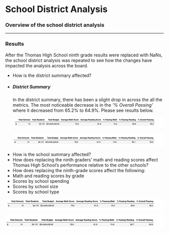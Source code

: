 # School District Analysis

### Overview of the school district analysis


----

### Results

After the Thomas High School ninth grade results were replaced with NaNs, the school district analysis was repeated to see how the changes have impacted the analysis across the board.

- How is the district summary affected?
* ##### District Summary
  In the district summary, there has been a slight drop in across the all the metrics. The most noticeable decrease is in the *'% Overall Passing'* where it decreased from 65.2% to 64.9%. Please see results below.
  
  
  ![district summary before clean](https://github.com/YanLuong/School_District_Analysis/blob/main/Resources/District%20Summary%20df%20before%20cleaning.png)
  

  ![district summary after THS clean](https://github.com/YanLuong/School_District_Analysis/blob/main/Resources/District%20Summary%20Clean.png)

- How is the school summary affected?
- How does replacing the ninth graders’ math and reading scores affect Thomas High School’s performance relative to the other schools?
- How does replacing the ninth-grade scores affect the following:
- Math and reading scores by grade
- Scores by school spending
- Scores by school size
- Scores by school type

![district summary before clean](https://github.com/YanLuong/School_District_Analysis/blob/main/Resources/District%20Summary%20df%20before%20cleaning.png)

![district summary after THS clean](https://github.com/YanLuong/School_District_Analysis/blob/main/Resources/District%20Summary%20Clean.png)
